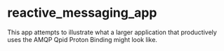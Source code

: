 # reactive_messaging_app
This app attempts to illustrate what a larger application that productively uses the AMQP Qpid Proton Binding might look like.
